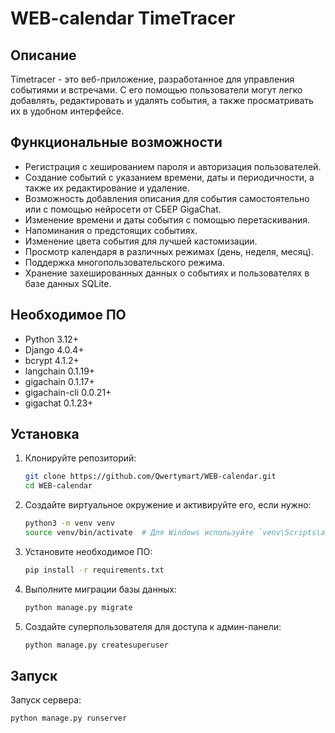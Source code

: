 # WEB-calendar TimeTracer

## Описание

Timetracer - это веб-приложение, разработанное для управления событиями и встречами. С его помощью пользователи могут легко добавлять, редактировать и удалять события, а также просматривать их в удобном интерфейсе.

## Функциональные возможности

- Регистрация с хешированием пароля и авторизация пользователей.
- Создание событий с указанием времени, даты и периодичности, а также их редактирование и удаление.
- Возможность добавления описания для события самостоятельно или с помощью нейросети от СБЕР GigaChat.
- Изменение времени и даты события с помощью перетаскивания.
- Напоминания о предстоящих событиях.
- Изменение цвета события для лучшей кастомизации.
- Просмотр календаря в различных режимах (день, неделя, месяц).
- Поддержка многопользовательского режима.
- Хранение захешированных данных о событиях и пользователях в базе данных SQLite.

## Необходимое ПО

- Python 3.12+
- Django 4.0.4+
- bcrypt 4.1.2+
- langchain 0.1.19+
- gigachain 0.1.17+
- gigachain-cli 0.0.21+
- gigachat 0.1.23+

## Установка

1. Клонируйте репозиторий:
    ```bash
    git clone https://github.com/Qwertymart/WEB-calendar.git
    cd WEB-calendar
    ```
2. Создайте виртуальное окружение и активируйте его, если нужно:
    ```bash
    python3 -m venv venv
    source venv/bin/activate  # Для Windows используйте `venv\Scripts\activate`
    ```
3. Установите необходимое ПО:
    ```bash
    pip install -r requirements.txt
    ```
4. Выполните миграции базы данных:
    ```bash
    python manage.py migrate
    ```
5. Создайте суперпользователя для доступа к админ-панели:
    ```bash
    python manage.py createsuperuser
    ```

## Запуск

Запуск сервера:
```bash
python manage.py runserver
```
